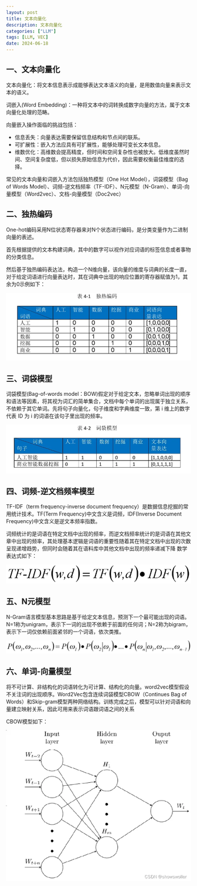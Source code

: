 ```yaml
---
layout: post
title: 文本向量化
description: 文本向量化
categories: ["LLM"]
tags: [LLM, VEC]
date: 2024-06-18
---
```


## 一、文本向量化

文本向量化：将文本信息表示成能够表达文本语义的向量，是用数值向量来表示文本的语义。

词嵌入(Word Embedding)：一种将文本中的词转换成数字向量的方法，属于文本向量化处理的范畴。

向量嵌入操作面临的挑战包括：

* 信息丢失：向量表达需要保留信息结构和节点间的联系。
* 可扩展性：嵌入方法应具有可扩展性，能够处理可变长文本信息。
* 维数优化：高维数会提高精度，但时间和空间复杂性也被放大。低维度虽然时间、空间复杂度低，但以损失原始信息为代价，因此需要权衡最佳维度的选择。


常见的文本向量和词嵌入方法包括独热模型（One Hot Model），词袋模型（Bag of Words Model）、词频-逆文档频率（TF-IDF）、N元模型（N-Gram）、单词-向量模型（Word2vec）、文档-向量模型（Doc2vec）

<!-- more -->

## 二、独热编码

One-hot编码采用N位状态寄存器来对N个状态进行编码，是分类变量作为二进制向量的表述。

首先根据提供的文本构建词典，其中的数字可以视作对应词语的标签信息或者事物的分类信息。

然后基于独热编码表达法，构造一个N维向量，该向量的维度与词典的长度一直，对于给定词语进行向量表达时，其在词典中出现的响应位置的寄存器赋值为1，其余为0示例如下：

![20240618_01.jpg](images/20240618_01.jpg)

## 三、词袋模型

词袋模型(Bag-of-words model：BOW)假定对于给定文本，忽略单词出现的顺序和语法等因素，将其视为词汇的简单集合，文档中每个单词的出现属于独立关系，不依赖于其它单词。先将句子向量化，句子维度和字典维度一致，第 i 维上的数字代表 ID 为 i 的词语在该句子里出现的频率。

![20240618_02.jpg](images/20240618_02.jpg)

## 四、词频-逆文档频率模型

TF-IDF（term frequency-inverse document frequency）是数据信息挖掘的常用统计技术。TF(Term Frequency)中文含义是词频，IDF(Inverse Document Frequency)中文含义是逆文本频率指数。

词频统计的是词语在特定文档中出现的频率，而逆文档频率统计的是词语在其他文章中出现的频率，其处理基本逻辑是词语的重要性随着其在特定文档中出现的次数呈现递增趋势，但同时会随着其在语料库中其他文档中出现的频率递减下降 数学表达式如下：

![20240618_03.jpg](images/20240618_03.jpg)

## 五、N元模型

N-Gram语言模型基本思路是基于给定文本信息，预测下一个最可能出现的词语。N=1称为unigram，表示下一词的出现不依赖于前面的任何词；N=2称为bigram，表示下一词仅依赖前面紧邻的一个词语，依次类推。

![20240618_04.jpg](images/20240618_04.jpg)

## 六、单词-向量模型

将不可计算、非结构化的词语转化为可计算、结构化的向量。word2vec模型假设不关注词的出现顺序。Word2Vec包含连续词袋模型CBOW（Continues Bag of Words）和Skip-gram模型两种网络结构。训练完成之后，模型可以针对词语和向量建立映射关系，因此可用来表示词语跟词语之间的关系

CBOW模型如下：

![20240618_05.jpg](images/20240618_05.jpg)
